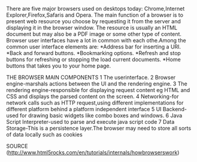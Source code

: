 There are five major browsers used on desktops today: Chrome,Internet Explorer,Firefox,Safaris and Opera.
The main function of a browser is to present web resource you choose by requesting it from the server and displaying it in the browser window.
The resource is usually an HTML document but may also be a PDF image or some other type of content.
Browser user interfaces have a lot in common with each othe.Among the common user interface elements are:
                        *Address bar for inserting a URI.
                        *Back and forward buttons.
                        *Bookmarking options. 
                        *Refresh and stop buttons for refreshing or stopping the load current documents.
                        *Home buttons that takes you to your home page.

THE BROWSER MAIN COMPONENTS
  1 The userinterface.
  2 Browser engine-marshals actions between the UI and the rendering engine.
  3 The rendering engine-responsible for displaying request content eg HTML and CSS and displays the parsed content on the screen.
  4 Networking-for network calls such as HTTP request,using different implementations for different platform behind a platform independent interface 
  5 UI Backend-used for drawing basic widgets like combo boxes and windows.
  6 Java Script Interpreter-used to parse and execute java script code
  7 Data Storage-This is a persistence layer.The browser may need to store all sorts of data locally such as cookies
  
  SOURCE
  (http://www.html5rocks.com/en/tutorials/internals/howbrowserswork)
